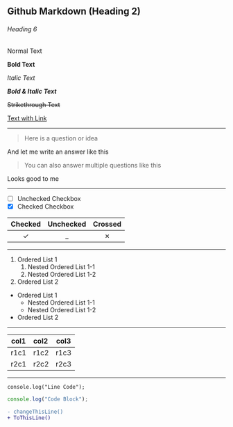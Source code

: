 ## Github Markdown (Heading 2)

###### Heading 6

Normal Text

**Bold Text**

_Italic Text_

**_Bold & Italic Text_**

~~Strikethrough Text~~

[Text with Link](https://github.com/kimjiwook0129/Coding-Interivew-Cheatsheet/tree/main/Miscellaneous)

---

> Here is a question or idea

And let me write an answer like this

> You can also answer multiple questions like this

Looks good to me

---

- [ ] Unchecked Checkbox
- [x] Checked Checkbox

| Checked | Unchecked | Crossed |
| :-----: | :-------: | :-----: |
| &check; |    \_     | &cross; |

---

1. Ordered List 1
   1. Nested Ordered List 1-1
   1. Nested Ordered List 1-2
1. Ordered List 2

- Ordered List 1
  - Nested Ordered List 1-1
  - Nested Ordered List 1-2
- Ordered List 2

---

| col1 | col2 | col3 |
| ---- | :--- | :--: |
| r1c1 | r1c2 | r1c3 |
| r2c1 | r2c2 | r2c3 |

---

`console.log("Line Code");`

```javascript
console.log("Code Block");
```

```diff
- changeThisLine()
+ ToThisLine()
```
